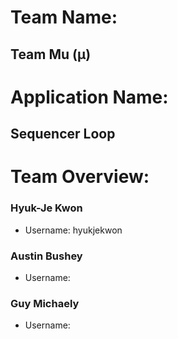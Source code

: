 # Team Name: 
## Team Mu (µ)
# Application Name:
## Sequencer Loop
# Team Overview:
### Hyuk-Je Kwon
- Username: hyukjekwon
### Austin Bushey
- Username:
### Guy Michaely
- Username:
